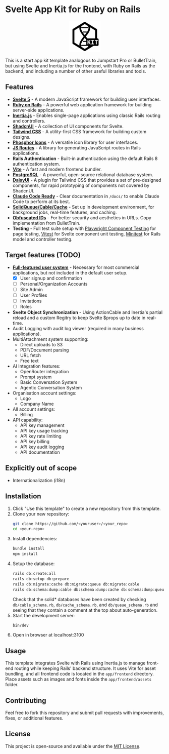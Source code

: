 # Svelte App Kit for Ruby on Rails

<div align="center">
  <img src="app/assets/images/helix-kit-logo.svg" alt="Helix Kit Logo" width="100" height="100">
</div>

This is a start app kit template analogous to Jumpstart Pro or BulletTrain, but using Svelte and Inertia.js for the frontend, with Ruby on Rails as the backend, and including a number of other useful libraries and tools.

## Features

- **[Svelte 5](https://svelte.dev/)** - A modern JavaScript framework for building user interfaces.
- **[Ruby on Rails](https://rubyonrails.org/)** - A powerful web application framework for building server-side applications.
- **[Inertia.js](https://inertiajs.com/)** - Enables single-page applications using classic Rails routing and controllers.
- **[ShadcnUI](https://ui.shadcn.com/)** - A collection of UI components for Svelte.
- **[Tailwind CSS](https://tailwindcss.com/)** - A utility-first CSS framework for building custom designs.
- **[Phosphor Icons](https://phosphoricons.com/)** - A versatile icon library for user interfaces.
- **[JS Routes](https://github.com/railsware/js-routes)** - A library for generating JavaScript routes in Rails applications.
- **Rails Authentication** - Built-in authentication using the default Rails 8 authentication system.
- **[Vite](https://vitejs.dev/)** - A fast and modern frontend bundler.
- **[PostgreSQL](https://www.postgresql.org/)** - A powerful, open-source relational database system.
- **[DaisyUI](https://daisyui.com/)** - A plugin for Tailwind CSS that provides a set of pre-designed components, for rapid prototyping of components not covered by ShadcnUI.
- **[Claude Code Ready](https://www.anthropic.com/news/claude-code)** - Clear documentation in `/docs/` to enable Claude Code to perform at its best.
- **[SolidQueue/Cable/Cache](https://medium.com/@reinteractivehq/rails-8-solid-trifecta-comparison-44a76cb92ac3)** - Set up in development environment, for background jobs, real-time features, and caching.
- **[Obfuscated IDs](https://github.com/bullet-train-co/bullet_train-core/blob/3c12343eba5745dbe0f02db4cb8fb588e4a091e7/bullet_train-obfuscates_id/app/models/concerns/obfuscates_id.rb)** - For better security and aesthetics in URLs. Copy implementation from BulletTrain.
- **Testing** - Full test suite setup with [Playwright Component Testing](https://testomat.io/blog/playwright-component-testing-as-modern-alternative-to-traditional-tools/) for page testing, [Vitest](https://vitest.dev/) for Svelte component unit testing, [Minitest](https://guides.rubyonrails.org/testing.html) for Rails model and controller testing.

## Target features (TODO)

- **[Full-featured user system](https://jumpstartrails.com/docs/accounts)** - Necessary for most commercial applications, but not included in the default user setup.
    - [x] User signup and confirmation
    - [ ] Personal/Organization Accounts
    - [ ] Site Admin
    - [ ] User Profiles
    - [ ] Invitations
    - [ ] Roles
- **Svelte Object Synchronization** - Using ActionCable and Inertia's partial reload and a custom Regitry to keep Svelte $props up to date in real-time.
- Audit Logging with audit log viewer (required in many business applications).
- MultiAttachment system supporting:
    - Direct uploads to S3
    - PDF/Document parsing
    - URL fetch
    - Free text
- AI Integration features:
    - OpenRouter integration
    - Prompt system
    - Basic Conversation System
    - Agentic Conversation System
- Organisation account settings:
    - Logo
    - Company Name
- All account settings:
    - Billing
- API capability:
    - API key management
    - API key usage tracking
    - API key rate limiting
    - API key billing
    - API key audit logging
    - API documentation

## Explicitly out of scope

- Internationalization (i18n)

## Installation

1. Click "Use this template" to create a new repository from this template.
2. Clone your new repository:
   ```sh
   git clone https://github.com/<youruser>/<your_repo>
   cd <your-repo>
   ```
3. Install dependencies:
   ```sh
   bundle install
   npm install
   ```
4. Setup the database:
   ```sh
   rails db:create:all
   rails db:setup db:prepare
   rails db:migrate:cache db:migrate:queue db:migrate:cable
   rails db:schema:dump:cable db:schema:dump:cache db:schema:dump:queue
   ```
   Check that the solid* databases have been created by checking `db/cable_schema.rb`, `db/cache_schema.rb`, and `db/queue_schema.rb` and seeing that they contain a comment at the top about auto-generation.
5. Start the development server:
   ```sh
   bin/dev
   ```
6. Open in browser at localhost:3100

## Usage

This template integrates Svelte with Rails using Inertia.js to manage front-end routing while keeping Rails' backend structure. It uses Vite for asset bundling, and all frontend code is located in the `app/frontend` directory. Place assets such as images and fonts inside the `app/frontend/assets` folder.

## Contributing

Feel free to fork this repository and submit pull requests with improvements, fixes, or additional features.

## License

This project is open-source and available under the [MIT License](LICENSE).

